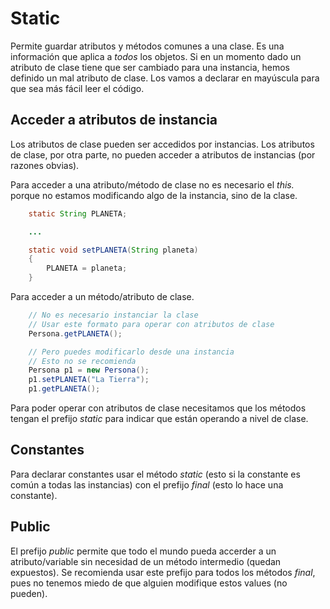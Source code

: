 # Static

Permite guardar atributos y métodos comunes a una clase. Es una información que aplica a *todos* los objetos. Si en un momento dado un atributo de clase tiene que ser cambiado para una instancia, hemos definido un mal atributo de clase. Los vamos a declarar en mayúscula para que sea más fácil leer
el código.

## Acceder a atributos de instancia

Los atributos de clase pueden ser accedidos por instancias. Los atributos de clase, por otra parte, no pueden acceder a atributos de instancias (por razones obvias).

Para acceder a una atributo/método de clase no es necesario el _this._ porque no estamos modificando algo de la instancia, sino de la clase.

```java
	static String PLANETA;

	...

	static void setPLANETA(String planeta)
	{
		PLANETA = planeta;
	}
```

Para acceder a un método/atributo de clase.

```java
	// No es necesario instanciar la clase
	// Usar este formato para operar con atributos de clase
	Persona.getPLANETA();

	// Pero puedes modificarlo desde una instancia
	// Esto no se recomienda
	Persona p1 = new Persona();
	p1.setPLANETA("La Tierra");
	p1.getPLANETA();
```

Para poder operar con atributos de clase necesitamos que los métodos tengan el prefijo _static_ para indicar que están operando a nivel de clase.

## Constantes

Para declarar constantes usar el método _static_ (esto si la constante es común a todas las instancias) con el prefijo _final_ (esto lo hace una constante).

## Public

El prefijo _public_ permite que todo el mundo pueda accerder a un atributo/variable sin necesidad de un método intermedio (quedan expuestos). Se recomienda usar este prefijo para todos los métodos _final_, pues no tenemos miedo de que alguien modifique estos values (no pueden).

